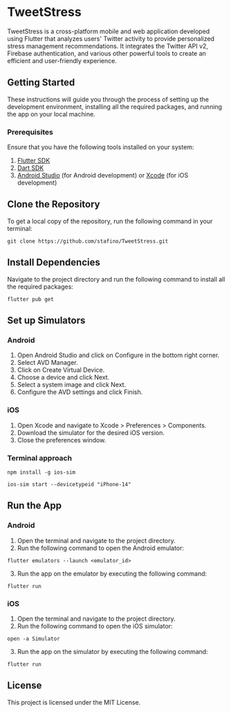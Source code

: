 # TweetStress

TweetStress is a cross-platform mobile and web application developed using Flutter that analyzes users' Twitter activity to provide personalized stress management recommendations. It integrates the Twitter API v2, Firebase authentication, and various other powerful tools to create an efficient and user-friendly experience.

## Getting Started

These instructions will guide you through the process of setting up the development environment, installing all the required packages, and running the app on your local machine.

### Prerequisites
Ensure that you have the following tools installed on your system:

1. [Flutter SDK](https://docs.flutter.dev/get-started/install)
2. [Dart SDK](https://dart.dev/get-dart)
3. [Android Studio](https://developer.android.com/studio) (for Android development) or [Xcode](https://developer.apple.com/xcode/) (for iOS development)

## Clone the Repository
To get a local copy of the repository, run the following command in your terminal:

`git clone https://github.com/stafino/TweetStress.git`

## Install Dependencies

Navigate to the project directory and run the following command to install all the required packages:

`flutter pub get`

## Set up Simulators

### Android

1. Open Android Studio and click on Configure in the bottom right corner.
2. Select AVD Manager.
3. Click on Create Virtual Device.
4. Choose a device and click Next.
5. Select a system image and click Next.
6. Configure the AVD settings and click Finish.


### iOS

1. Open Xcode and navigate to Xcode > Preferences > Components.
2. Download the simulator for the desired iOS version.
3. Close the preferences window.

### Terminal approach

`npm install -g ios-sim` 	

`ios-sim start --devicetypeid "iPhone-14"` 				


## Run the App

### Android

1. Open the terminal and navigate to the project directory.
2. Run the following command to open the Android emulator:

`flutter emulators --launch <emulator_id>`

3. Run the app on the emulator by executing the following command:

`flutter run`


### iOS

1. Open the terminal and navigate to the project directory.
2. Run the following command to open the iOS simulator:

`open -a Simulator`

3. Run the app on the simulator by executing the following command:

`flutter run`


## License

This project is licensed under the MIT License.

